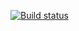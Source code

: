 [![Build status](https://ci.appveyor.com/api/projects/status/4r41k4qx023qxk99?svg=true)](https://ci.appveyor.com/project/Saveleva88/testmode)